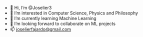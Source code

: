- 👋 Hi, I’m @Joselier3
- 👀 I’m interested in Computer Science, Physics and Philosophy
- 🌱 I’m currently learning Machine Learning
- 💞️ I’m looking forward to collaborate on ML projects
- 📫 joselierfajardo@gmail.com

<!---
Joselier3/Joselier3 is a ✨ special ✨ repository because its `README.md` (this file) appears on your GitHub profile.
You can click the Preview link to take a look at your changes.
--->
